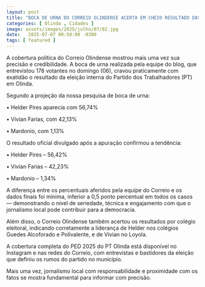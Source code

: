 ```yaml
---
layout: post
title: "BOCA DE URNA DO CORREIO OLINDENSE ACERTA EM CHEIO RESULTADO DAS ELEIÇÕES INTERNAS DO PT OLINDA"
categories: [ Olinda , Cidades ]
image: assets/images/2025/julho/07/02.jpg
date:   2025-07-07 00:50:00 -0300
tags: [ featured ]
---
```

A cobertura política do Correio Olindense mostrou mais uma vez sua precisão e credibilidade. A boca de urna realizada pela equipe do blog, que entrevistou 178 votantes no domingo (06), cravou praticamente com exatidão o resultado da eleição interna do Partido dos Trabalhadores (PT) em Olinda.

Segundo a projeção da nossa pesquisa de boca de urna:

•	Helder Pires aparecia com 56,74%
	
•	Vívian Farias, com 42,13%
	
•	Mardonio, com 1,13%

O resultado oficial divulgado após a apuração confirmou a tendência:

•	Helder Pires – 56,42%

•	Vívian Farias – 42,23%

•	Mardonio – 1,34%

A diferença entre os percentuais aferidos pela equipe do Correio e os dados finais foi mínima, inferior a 0,5 ponto percentual em todos os casos — demonstrando o nível de seriedade, técnica e engajamento com que o jornalismo local pode contribuir para a democracia.

Além disso, o Correio Olindense também acertou os resultados por colégio eleitoral, indicando corretamente a liderança de Helder nos colégios Guedes Alcoforado e Polivalente, e de Vívian no Loyola.

A cobertura completa do PED 2025 do PT Olinda está disponível no Instagram e nas redes do Correio, com entrevistas e bastidores da eleição que definiu os rumos do partido no município.

Mais uma vez, jornalismo local com responsabilidade e proximidade com os fatos se mostra fundamental para informar com precisão.